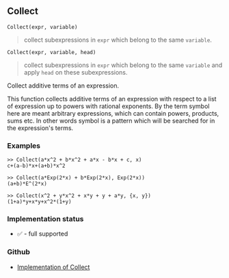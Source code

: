 ## Collect

```
Collect(expr, variable)
```

> collect subexpressions in `expr` which belong to the same `variable`.

```
Collect(expr, variable, head)
```

> collect subexpressions in `expr` which belong to the same `variable` and apply `head` on these subexpressions.

Collect additive terms of an expression.

This function collects additive terms of an expression with respect to a list of expression up to powers with rational exponents. By the term symbol here are meant arbitrary expressions, which can contain powers, products, sums etc. In other words symbol is a pattern which will be searched for in the expression's terms.

### Examples

```
>> Collect(a*x^2 + b*x^2 + a*x - b*x + c, x)
c+(a-b)*x+(a+b)*x^2

>> Collect(a*Exp(2*x) + b*Exp(2*x), Exp(2*x))
(a+b)*E^(2*x)

>> Collect(x^2 + y*x^2 + x*y + y + a*y, {x, y})
(1+a)*y+x*y+x^2*(1+y)
```






### Implementation status

* &#x2705; - full supported

### Github

* [Implementation of Collect](https://github.com/axkr/symja_android_library/blob/master/symja_android_library/matheclipse-core/src/main/java/org/matheclipse/core/builtin/Algebra.java#L853) 
